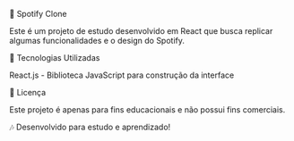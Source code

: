 🎵 Spotify Clone

Este é um projeto de estudo desenvolvido em React que busca replicar algumas funcionalidades e o design do Spotify.

📌 Tecnologias Utilizadas

React.js - Biblioteca JavaScript para construção da interface

📜 Licença

Este projeto é apenas para fins educacionais e não possui fins comerciais.

🎶 Desenvolvido para estudo e aprendizado!


